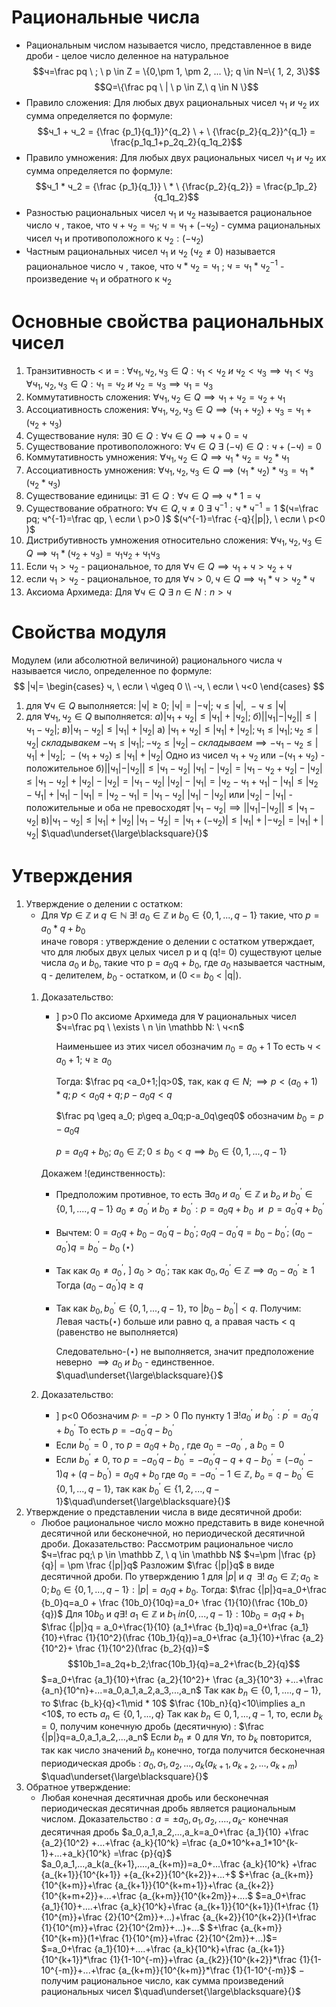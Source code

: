 # Рациональные числа
- Рациональным числом называется число, представленное в виде дроби - целое число деленное на натуральное $$ч=\frac pq \ ; \ p \in Z = \{0,\pm 1, \pm 2, ... \}; q \in N=\{ 1, 2, 3\}$$ $$Q=\{\frac pq \ | \ p \in Z,\ q \in N \}$$
- Правило сложения: Для любых двух рациональных чисел $ч_1 \ и \ ч_2$ их сумма определяется по формуле: $$ч_1 + ч_2 = {\frac {p_1}{q_1}}^{q_2} \ + \ {\frac{p_2}{q_2}}^{q_1} = \frac{p_1q_1+p_2q_2}{q_1q_2}$$
- Правило умножения: Для любых двух рациональных чисел $ч_1 \ и \ ч_2$ их сумма определяется по формуле: $$ч_1 * ч_2 = {\frac {p_1}{q_1}} \ * \ {\frac{p_2}{q_2}} = \frac{p_1p_2}{q_1q_2}$$
- Разностью рациональных чисел $ч_1$ и $ч_2$ называется рациональное число $ч$ , такое, что $ч+ч_2=ч_1$; $ч=ч_1+(-ч_2)$ - сумма рациональных чисел $ч_1$ и противоположного к $ч_2:(-ч_2)$ 
- Частным рациональных чисел $ч_1$ и $ч_2$ $(ч_2 \neq 0)$ называется рациональное число $ч$ , такое, что $ч*ч_2=ч_1$ ; $ч=ч_1*{ч_2}^{-1}$ - произведение $ч_1$ и обратного к $ч_2$ 
# Основные свойства рациональных чисел
1) Транзитивность < и = : 
$\forall ч_1, ч_2, ч_3 \in Q:ч_1 <ч_2 \ и \ ч_2<ч_3 \implies ч_1<ч_3$
$\forall ч_1, ч_2, ч_3 \in Q:ч_1 =ч_2 \ и \ ч_2=ч_3 \implies ч_1=ч_3$
2) Коммутативность сложения:
$\forall ч_1, ч_2 \in Q\implies ч_1+ч_2 =ч_2+ч_1$
3) Ассоциативность сложения:
$\forall ч_1, ч_2,ч_3 \in Q\implies (ч_1+ч_2)+ч_3 =ч_1+(ч_2+ч_3)$
4) Существование нуля:
$\exists 0 \in Q:\forall ч \in Q \implies ч+0 =ч$
5) Существование противоположного:
$\forall ч \in Q\ \exists \ (-ч) \in Q: ч+(-ч)=0$
6) Коммутативность умножения:
$\forall ч_1, ч_2 \in Q\implies ч_1*ч_2 =ч_2*ч_1$
7) Ассоциативность умножения:
$\forall ч_1, ч_2, ч_3 \in Q\implies (ч_1*ч_2)*ч_3 =ч_1*(ч_2*ч_3)$
8) Существование единицы:
$\exists 1 \in Q:\forall ч \in Q \implies ч*1 =ч$
9) Существование обратного:
$\forall ч \in Q, ч\neq 0\ \exists \ ч^{-1} : ч*ч^{-1}=1$
$(ч=\frac pq; ч^{-1}=\frac qp, \ если \ p>0 )$
$(ч^{-1}=\frac {-q}{|p|}, \ если \ p<0 )$
10) Дистрибутивность умножения относительно сложения:
$\forall ч_1, ч_2, ч_3 \in Q\implies ч_1*(ч_2+ч_3) =ч_1ч_2+ч_1ч_3$
11) Если $ч_1>ч_2$ - рациональное, то для $\forall ч \in Q\implies ч_1+ч >ч_2+ч$
12) если $ч_1>ч_2$ - рациональное, то для $\forall ч>0,ч \in Q\implies ч_1*ч >ч_2*ч$
13) Аксиома Архимеда: Для $\forall ч \in Q\ \exists \ n \in N: n>ч$
# Свойства модуля
Модулем (или абсолютной величиной) рационального числа $ч$ называется число, определенное по формуле:
$$
|ч|=
\begin{cases} 
ч, \ если \ ч\geq 0 \\
-ч, \ если \ ч<0
\end{cases}
$$
1) для $\forall ч \in Q$ выполняется: $|ч|\geq 0; \ |ч|=|-ч|; \ ч \leq |ч|, \ -ч\leq|ч|$
2) для $\forall ч_1, ч_2 \in Q$ выполняется: $а)|ч_1+ч_2|\leq |ч_1|+|ч_2|; \ б)||ч_1|-|ч_2||\leq|ч_1-ч_2|; \ в)|ч_1-ч_2|\leq|ч_1|+|ч_2|$
a) $|ч_1+ч_2|\leq|ч_1|+|ч_2|;ч_1\leq|ч_1|;ч_2\leq|ч_2| \ складывакем$
	$-ч_1\leq|ч_1|; -ч_2\leq|ч_2|-складываем\implies -ч_1-ч_2\leq |ч_1|+|ч_2|;\ -(ч_1+ч_2)\leq|ч_1|+|ч_2|$
	Одно из чисел $ч_1+ч_2$ или  $- (ч_1+ч_2)$ - положительное
б)$||ч_1|-|ч_2||\leq|ч_1-ч_2|$
	$|ч_1|-|ч_2|=|ч_1-ч_2+ч_2|-|ч_2|\leq|ч_1-ч_2|+|ч_2|-|ч_2|=|ч_1-ч_2|$
	$|ч_2|-|ч_1|=|ч_2-ч_1+ч_1|-|ч_1|\leq|ч_2-Ч_1|+|ч_1|-|ч_1|=|ч_2-ч_1|=|ч_1-ч_2|$
	$|ч_1|-|ч_2|$ или $|ч_2|-|ч_1|$ - положительные и оба не превосходят $|ч_1-ч_2|\implies||ч_1|-|ч_2||\leq|ч_1-ч_2|$
в)$|ч_1-ч_2|\leq|ч_1|+|ч_2|$
	$|ч_1-Ч_2|=|ч_1+(-ч_2)|\leq|ч_1|+|-ч_2|=|ч_1|+|ч_2|$     $\quad\underset{\large\blacksquare}{}$
# Утверждения
1) Утверждение о делении с остатком:
	* Для $\forall p \in \mathbb Z$  и  $q \in \mathbb N \ \exists! \ a_0 \in \mathbb Z$  и  $b_0 \in \{0,1,...,q-1\}$ такие, что $p=a_0*q+b_0$  
	  иначе говоря : утверждение о делении с остатком утверждает, что для любых двух целых чисел p и q (q!= 0) существуют целые числа $a_0$  и $b_0$, такие что p = $a_0$q + $b_0$, где $a_0$  называется частным, q - делителем, $b_0$ - остатком, и (0 <= $b_0$ < |q|).
	1) Доказательство:
		* ] p>0 По аксиоме Архимеда для $\forall$ рациональных чисел $ч=\frac pq \ \exists \ n \in \mathbb N: \ ч<n$ 
		   
		   Наименьшее из этих чисел обозначим $n_0=a_0+1$ То есть $ч<a_0+1; \ ч\geq a_0$ 
		   
		   Тогда: $\frac pq <a_0+1;|q>0$, так, как $q\in N;\implies p<(a_0+1)*q;p<a_0q+q;p-a_0q<q$ 
		   
		   $\frac pq \geq a_0; p\geq a_0q;p-a_0q\geq0$ обозначим $b_0=p-a_0q$
		   
		   $p=a_0q+b_0; \ a_0\in \mathbb Z;0\leq b_0<q\implies b_0 \in \{0,1,...,q-1\}$  
		   
		Докажем !(единственность):
		* Предположим противное, то есть $\exists a_0 \ и \ a_{0}^{'} \in \mathbb Z$ и $b_o \ и \ b_{0}^{'}\in\{0,1,....,q-1\}$  $a_0\neq a_{0}^{'}$ и $b_0\neq b_{0}^{'}:p=a_0q+b_0 \ \  и  \ \ p=a_{0}^{'}q+b_{0}^{'}$ 
		  
		* Вычтем: $0=a_0q+b_0-a_{0}^{'}q-b_{0}^{'};\ a_0q -a_{0}^{'}q=b_0-b_{0}^{'};$
		  $(a_0-a_{0}^{'})q=b_{0}^{'}-b_0$ ($\star$)
		  
		* Так как $a_0\neq a_{0}^{'},\  ] \ a_0 > a_{0}^{'};$ так как $a_0, a_{0}^{'} \in \mathbb Z \implies a_0-a_{0}^{'}\geq 1$ Тогда $(a_0 -a_{0}^{'})q\geq q$    
		  
		* Так как $b_0, b_{0}^{'} \in \{0,1,...,q-1\}$, то $|b_0- b_{0}^{'}|<q$. Получим: Левая часть($\star$) больше или равно q, а правая часть < q (равенство не выполняется)
		  
		  Следовательно-($\star$) не выполняется, значит предположение неверно $\implies a_0  \ и \ b_0$ - единственное.           $\quad\underset{\large\blacksquare}{}$
	2) Доказательство:
		* ] p<0 Обозначим $p_{'}=-p>0$
		  По пункту 1 $\exists! a_{0}^{'}\ и \ b_{0}^{'}: p^{'}=a_{0}^{'}q+b_{0}^{'}$ То есть $p=-a_{0}^{'}q-b_{0}^{'}$ 
		* Если $b_{0}^{'}=0$ , то $p=a_0q+b_0$ , где $a_0=-a_{0}^{'}$ , а $b_0=0$
		* Если $b_{0}^{'} \neq 0$, то $p=-a_{0}^{'}q-b_{0}^{'}=-a_{0}^{'}q-q+q-b_{0}^{'}=(-a_{0}^{'}-1)q+(q-b_{0}^{'})=a_0q+b_0$ где $a_0=-a_{0}^{'}-1 \in \mathbb Z, \ b_o=q-b_{0}^{'} \in \{0,1,...,q-1\}$, так как  $b_{0}^{'} \in \{1,2,...,q-1\}$$\quad\underset{\large\blacksquare}{}$  
2)  Утверждение о представлении числа в виде десятичной дроби:
	* Любое рациональное число можно представить в виде конечной десятичной или бесконечной, но периодической десятичной дроби.
	Доказательство:
		  Рассмотрим рациональное число $ч=\frac pq;\ p \in \mathbb Z, \ q \in \mathbb N$ 
		  $ч=\pm |\frac {p}{q}| = \pm \frac {|p|}q$ Разложим $\frac {|p|}q$ в виде десятичной дроби. 
		  По утверждению 1 для $|p|$ и $q$ $\ \exists ! \ a_0 \in \mathbb Z; a_0\geq0;b_0 \in \{0,1,...,q-1\}:|p|=a_0q+b_0$. Тогда: 
		  $\frac {|p|}q=a_0+\frac {b_0}q=a_0 + \frac {10b_0}{10q}=a_0+ \frac {1}{10}(\frac {10b_0}{q})$
		  Для $10b_0$ и $q \exists! \ a_1 \in \mathbb Z$ и $b_1 \ in \{0,...,q-1\}: 10b_0 =a_1q+b_1$ 
		  $\frac {|p|}q = a_0+\frac{1}{10} (a_1+\frac {b_1}q)=a_0+\frac {a_1}{10}+\frac {1}{10^2}(\frac {10b_1}{q})=a_0+\frac {a_1}{10}+\frac {a_2}{10^2}+ \frac {1}{10^2}(\frac {b_2}{q})=$
		  $$10b_1=a_2q+b_2;\frac{10b_1}{q}=a_2+\frac{b_2}{q}$$
		  $=a_0+\frac {a_1}{10}+\frac {a_2}{10^2}+ \frac {a_3}{10^3} +...+\frac {a_n}{10^n}+...=a_0,a_1,a_2,a_3,...,a_n$ 
		  Так как $b_n \in \{0,1,....,q-1\},$ то $\frac {b_k}{q}<1\mid * 10$ 
		  $\frac {10b_n}{q}<10\implies a_n <10$, то есть $a_n  \in \{0,1,...,q\}$ 
		  Так как $b_n \in {0,1,...,q-1}$, то, если $b_k=0$, получим конечную дробь (десятичную) : $\frac {|p|}q=a_0,a_1,a_2,...,a_n$ 
		  Если $b_n\neq 0$ для $\forall n$, то $b_k$ повторится, так как число значений $b_n$ конечно, тогда получится бесконечная периодическая дробь : $a_0,a_1,a_2,...,a_k(a_{k+1},a_{k+2},...,a_{k+m})$ $\quad\underset{\large\blacksquare}{}$ 
3) Обратное утверждение:
	* Любая конечная десятичная дробь или бесконечная периодическая десятичная дробь является рациональным числом.
	Доказательство :
		 $a=\pm a_0,a_1,a_2,....,a_k$- конечная десятичная дробь
		 $a_0,a_1,a_2,...,a_k=a_0+\frac {a_1}{10} +\frac {a_2}{10^2} +...+\frac {a_k}{10^k} =\frac {a_0*10^k+a_1*10^{k-1}+...+a_k}{10^k} =\frac {p}{q}$ 
		 $a_0,a_1,...,a_k(a_{k+1},....,a_{k+m})=a_0+...\frac {a_k}{10^k} +\frac {a_{k+1}}{10^{k+1}} +{a_{k+2}}{10^{k+2}}+...+$
		 $+\frac {a_{k+m}}{10^{k+m}}+\frac {a_{k+1}}{10^{k+m+1}}+\frac {a_{k+2}}{10^{k+m+2}}+...+\frac {a_{k+m}}{10^{k+2m}}+....$
		 $=a_0+\frac {a_1}{10}+....+\frac {a_k}{10^k}+\frac {a_{k+1}}{10^{k+1}}(1+\frac {1}{10^{m}}+\frac {2}{10^{2m}}+...)+\frac {a_{k+2}}{10^{k+2}}(1+\frac {1}{10^{m}}+\frac {2}{10^{2m}}+...)+...$
		 $+\frac {a_{k+m}}{10^{k+m}}(1+\frac {1}{10^{m}}+\frac {2}{10^{2m}}+...)$= 
		 $=a_0+\frac {a_1}{10}+....+\frac {a_k}{10^k}+\frac {a_{k+1}}{10^{k+1}}*\frac {1}{1-10^{-m}}+\frac {a_{k2}}{10^{k+2}}*\frac {1}{1-10^{-m}}+...+\frac {a_{k+m}}{10^{k+m}}*\frac {1}{1-10^{-m}}$
		  $-$ получим рациональное число, как сумма произведений рациональных чисел $\quad\underset{\large\blacksquare}{}$ 